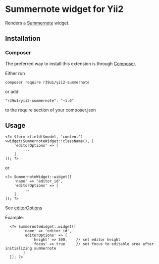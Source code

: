 # Summernote widget for Yii2

Renders a [Summernote](https://summernote.org/) widget.

## Installation

### Composer

The preferred way to install this extension is through [Composer](http://getcomposer.org/).

Either run

	composer require r39u1/yii2-summernote

or add

	"r39u1/yii2-summernote": "~1.0"

to the require section of your composer.json

## Usage

	<?= $form->field($model, 'content')->widget(SummernoteWidget::className(), [
        'editorOptions' => [
            ...
        ]
	]); ?>

or

	<?= SummernoteWidget::widget([
        'name' => 'editor_id',
        'editorOptions' => [
            ...
        ]
	]); ?>

See [editorOptions](https://summernote.org/getting-started/#height-and-focus)

Example:

```
  <?= SummernoteWidget::widget([
        'name' => 'editor_id',
        'editorOptions' => [
            'height' => 300,    // set editor height
            'focus' => true     // set focus to editable area after initializing summernote
        ]
  ]); ?>
```
